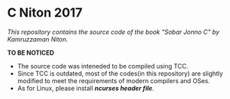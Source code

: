 # C Niton 2017
<em>This repository contains the source code of the book "Sobar Jonno C" by Kamruzzaman Niton.</em>

<strong>TO BE NOTICED</strong>

  * The source code was inteneded to be compiled using TCC.
  * Since TCC is outdated, most of the codes(in this repository) are slightly modified to meet the requirements of modern compilers and OSes.
  * As for Linux, please install <em><strong>ncurses header file</em></strong>. 